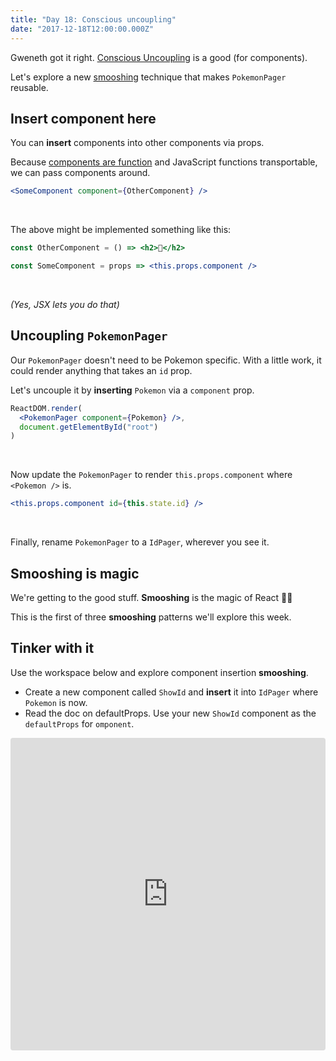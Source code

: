 ```yaml
---
title: "Day 18: Conscious uncoupling"
date: "2017-12-18T12:00:00.000Z"
---
```


<div class="measure">

Gweneth got it right.
[Conscious Uncoupling](https://goop.com/work/relationships/conscious-uncoupling-2/) is a good (for components).

Let's explore a new [smooshing](/2017/12) technique that makes `PokemonPager` reusable.

## Insert component here

You can **insert** components into other components via props.

Because [components are function](https://react.holiday/2017/3) and JavaScript functions transportable, we can pass components around.

```jsx
<SomeComponent component={OtherComponent} />
```

<br />

The above might be implemented something like this:

```jsx
const OtherComponent = () => <h2>👋</h2>

const SomeComponent = props => <this.props.component />
```

<br />

_(Yes, JSX lets you do that)_

## Uncoupling `PokemonPager`

Our `PokemonPager` doesn't need to be Pokemon specific.
With a little work, it could render anything that takes an `id` prop.

Let's uncouple it by **inserting** `Pokemon` via a `component` prop.

```jsx
ReactDOM.render(
  <PokemonPager component={Pokemon} />,
  document.getElementById("root")
)
```
<br />

Now update the `PokemonPager` to render `this.props.component` where `<Pokemon />` is.

```jsx
<this.props.component id={this.state.id} />
```
<br />

Finally, rename `PokemonPager` to a `IdPager`, wherever you see it.

## Smooshing is magic

We're getting to the good stuff.
**Smooshing** is the magic of React 🧙‍♂️

This is the first of three **smooshing** patterns we'll explore this week.

## Tinker with it

Use the workspace below and explore component insertion **smooshing**.
* Create a new component called `ShowId` and **insert** it into `IdPager` where `Pokemon` is now.
* Read the doc on defaultProps. Use your new `ShowId` component as the `defaultProps` for `omponent`.

</div>

<iframe src="https://codesandbox.io/embed/my582lwk4p" style="width:100%; height:500px; border:0; border-radius: 4px; overflow:hidden;" sandbox="allow-modals allow-forms allow-popups allow-scripts allow-same-origin"></iframe>
